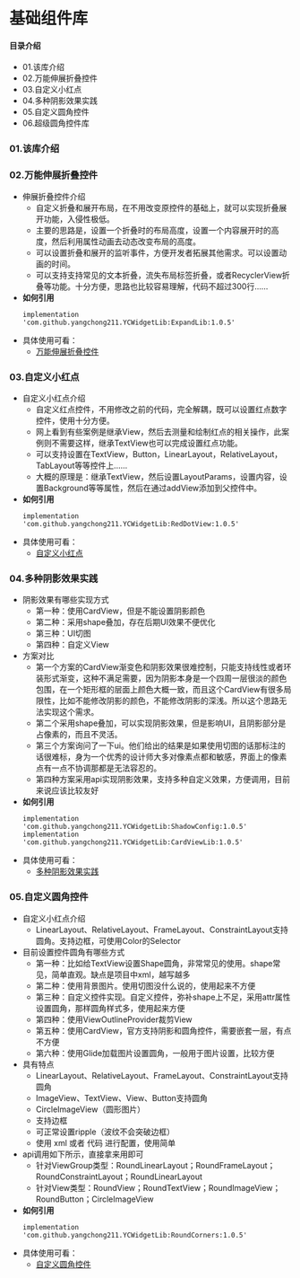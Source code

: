 # 基础组件库
#### 目录介绍
- 01.该库介绍
- 02.万能伸展折叠控件
- 03.自定义小红点
- 04.多种阴影效果实践
- 05.自定义圆角控件
- 06.超级圆角控件库


### 01.该库介绍



### 02.万能伸展折叠控件
- 伸展折叠控件介绍
    - 自定义折叠和展开布局，在不用改变原控件的基础上，就可以实现折叠展开功能，入侵性极低。
    - 主要的思路是，设置一个折叠时的布局高度，设置一个内容展开时的高度，然后利用属性动画去动态改变布局的高度。
    - 可以设置折叠和展开的监听事件，方便开发者拓展其他需求。可以设置动画的时间。
    - 可以支持支持常见的文本折叠，流失布局标签折叠，或者RecyclerView折叠等功能。十分方便，思路也比较容易理解，代码不超过300行……
- **如何引用**
    ```
    implementation 'com.github.yangchong211.YCWidgetLib:ExpandLib:1.0.5'
    ```
- 具体使用可看：
    - [万能伸展折叠控件](https://github.com/yangchong211/YCWidgetLib/tree/master/ExpandLib)



### 03.自定义小红点
- 自定义小红点介绍
    - 自定义红点控件，不用修改之前的代码，完全解耦，既可以设置红点数字控件，使用十分方便。
    - 网上看到有些案例是继承View，然后去测量和绘制红点的相关操作，此案例则不需要这样，继承TextView也可以完成设置红点功能。
    - 可以支持设置在TextView，Button，LinearLayout，RelativeLayout，TabLayout等等控件上……
    - 大概的原理是：继承TextView，然后设置LayoutParams，设置内容，设置Background等等属性，然后在通过addView添加到父控件中。
- **如何引用**
    ```
    implementation 'com.github.yangchong211.YCWidgetLib:RedDotView:1.0.5'
    ```
- 具体使用可看：
    - [自定义小红点](https://github.com/yangchong211/YCWidgetLib/tree/master/RedDotView)



### 04.多种阴影效果实践
- 阴影效果有哪些实现方式
    - 第一种：使用CardView，但是不能设置阴影颜色
    - 第二种：采用shape叠加，存在后期UI效果不便优化
    - 第三种：UI切图
    - 第四种：自定义View
- 方案对比
    - 第一个方案的CardView渐变色和阴影效果很难控制，只能支持线性或者环装形式渐变，这种不满足需要，因为阴影本身是一个四周一层很淡的颜色包围，在一个矩形框的层面上颜色大概一致，而且这个CardView有很多局限性，比如不能修改阴影的颜色，不能修改阴影的深浅。所以这个思路无法实现这个需求。
    - 第二个采用shape叠加，可以实现阴影效果，但是影响UI，且阴影部分是占像素的，而且不灵活。
    - 第三个方案询问了一下ui。他们给出的结果是如果使用切图的话那标注的话很难标，身为一个优秀的设计师大多对像素点都和敏感，界面上的像素点有一点不协调那都是无法容忍的。
    - 第四种方案采用api实现阴影效果，支持多种自定义效果，方便调用，目前来说应该比较友好
- **如何引用**
    ```
    implementation 'com.github.yangchong211.YCWidgetLib:ShadowConfig:1.0.5'
    implementation 'com.github.yangchong211.YCWidgetLib:CardViewLib:1.0.5'
    ```
- 具体使用可看：
    - [多种阴影效果实践](https://github.com/yangchong211/YCWidgetLib/tree/master/CardViewLib)



### 05.自定义圆角控件
- 自定义小红点介绍
    - LinearLayout、RelativeLayout、FrameLayout、ConstraintLayout支持圆角。支持边框，可使用Color的Selector
- 目前设置控件圆角有哪些方式
    - 第一种：比如给TextView设置Shape圆角，非常常见的使用。shape常见，简单直观。缺点是项目中xml，越写越多
    - 第二种：使用背景图片。使用切图没什么说的，使用起来不方便
    - 第三种：自定义控件实现。自定义控件，弥补shape上不足，采用attr属性设置圆角，那样圆角样式多，使用起来方便
    - 第四种：使用ViewOutlineProvider裁剪View
    - 第五种：使用CardView，官方支持阴影和圆角控件，需要嵌套一层，有点不方便
    - 第六种：使用Glide加载图片设置圆角，一般用于图片设置，比较方便
- 具有特点
    - LinearLayout、RelativeLayout、FrameLayout、ConstraintLayout支持圆角
    - ImageView、TextView、View、Button支持圆角
    - CircleImageView（圆形图片）
    - 支持边框
    - 可正常设置ripple（波纹不会突破边框）
    - 使用 xml 或者 代码 进行配置，使用简单
- api调用如下所示，直接拿来用即可
    - 针对ViewGroup类型：RoundLinearLayout；RoundFrameLayout；RoundConstraintLayout；RoundLinearLayout
    - 针对View类型：RoundView；RoundTextView；RoundImageView；RoundButton；CircleImageView
- **如何引用**
    ```
    implementation 'com.github.yangchong211.YCWidgetLib:RoundCorners:1.0.5'
    ```
- 具体使用可看：
    - [自定义圆角控件](https://github.com/yangchong211/YCWidgetLib/tree/master/RoundCorners)



























